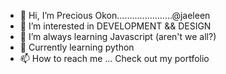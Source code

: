 - 👋 Hi, I’m Precious Okon......................@jaeleen
- 👀 I’m interested in DEVELOPMENT && DESIGN
- 🌱 I’m always learning Javascript (aren't we all?)
- 🌱 Currently learning python
- 📫 How to reach me ... Check out my portfolio

<!---
jaeleen/jaeleen is a ✨ special ✨ repository because its `README.md` (this file) appears on your GitHub profile.
You can click the Preview link to take a look at your changes.
--->
